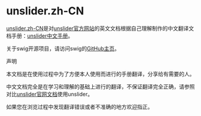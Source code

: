 # unslider.zh-CN
[unslider.zh-CN](http://myvin.github.io/unslider.zh-CN)是对[unslider官方网站](http://unslider.com/)的英文文档根据自己理解制作的中文翻译文档手册：[unslider中文手册](http://myvin.github.io/unslider.zh-CN)。

关于swig开源项目，请访问swig的[GitHub主页](https://github.com/idiot/unslider)。

声明

本文档是在使用过程中为了方便本人使用而进行的手册翻译，分享给有需要的人。

中文文档完全是在学习和理解的基础上进行的翻译，不保证翻译完全正确，请参照对比[unslider官网文档](http://unslider.com/)使用unslider。

如果您在浏览过程中发现翻译错误或者不准确的地方欢迎指正。
